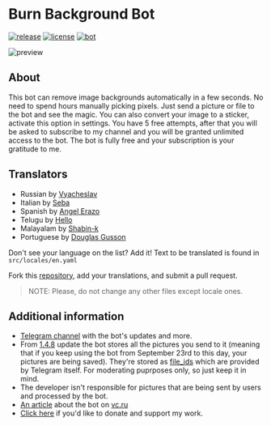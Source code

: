 # Burn Background Bot
[![release](https://img.shields.io/badge/release-v1.4.38-green.svg?style=flat)]()
[![license](https://img.shields.io/github/license/s0ftik3/burnbg-bot)]()
[![bot](https://img.shields.io/badge/Bot-Telegram-blue)](https://t.me/burnbgbot)

![preview](https://i.ibb.co/dKxZf5G/preview.png)

## About
This bot can remove image backgrounds automatically in a few seconds. No need to spend hours manually picking pixels. Just send a picture or file to the bot and see the magic. You can also convert your image to a sticker, activate this option in settings. You have 5 free attempts, after that you will be asked to subscribe to my channel and you will be granted unlimited access to the bot. The bot is fully free and your subscription is your gratitude to me.

## Translators

* Russian by [Vyacheslav](https://t.me/vychs)
* Italian by [Seba](https://t.me/probably_dead)
* Spanish by [Angel Erazo](https://t.me/aerazo)
* Telugu by [Hello](https://t.me/Udaycab)
* Malayalam by [Shabin-k](https://github.com/SHABIN-K)
* Portuguese by [Douglas Gusson](https://t.me/gussond)

Don't see your language on the list? Add it!
Text to be translated is found in `src/locales/en.yaml`

Fork this [repository](https://github.com/s0ftik3/burnbg-bot), add your translations, and submit a pull request.

> NOTE: Please, do not change any other files except locale ones.

## Additional information
* [Telegram channel](https://t.me/softik) with the bot's updates and more.
* From [1.4.8](https://github.com/s0ftik3/burnbg-bot/commit/38927527e873f2b9640387f4ff7703ca7a070175) update the bot stores all the pictures you send to it (meaning that if you keep using the bot from September 23rd to this day, your pictures are being saved). They're stored as [file_ids](https://core.telegram.org/bots/api#file) which are provided by Telegram itself. For moderating puprposes only, so just keep it in mind.
* The developer isn't responsible for pictures that are being sent by users and processed by the bot.
* [An article](https://vc.ru/tribuna/309559-lyubitelyam-avtomatizacii-post) about the bot on [vc.ru](https://vc.ru)
* [Click here](https://t.me/softik/85) if you'd like to donate and support my work.